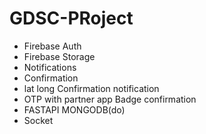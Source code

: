 # GDSC-PRoject
 - Firebase Auth
 - Firebase Storage
 - Notifications
 - Confirmation
 - lat long
	Confirmation notification
 - OTP with partner app
   Badge confirmation
 - FASTAPI MONGODB(do)
 - Socket
